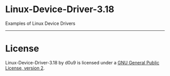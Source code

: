 # Linux-Device-Driver-3.18
Examples of Linux Device Drivers

---

# License

Linux-Device-Driver-3.18 by d0u9 is licensed under a [GNU General Public License, version 2](https://www.gnu.org/licenses/old-licenses/gpl-2.0.en.html).
